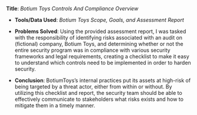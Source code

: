 **Title**: _Botium Toys Controls And Compliance_ _Overview_

*   **Tools/Data Used**: _Botium Toys Scope, Goals, and Assessment Report_
    
*   **Problems Solved**: Using the provided assessment report, I was tasked with the responsibility of identifying risks associated with an audit on (fictional) company, Botium Toys, and determining whether or not the entire security program was in compliance with various security frameworks and legal requirements, creating a checklist to make it easy to understand which controls need to be implemented in order to harden security.
    
*   **Conclusion**: BotiumToys’s internal practices put its assets at high-risk of being targeted by a threat actor, either from within or without. By utilizing this checklist and report, the security team should be able to effectively communicate to stakeholders what risks exists and how to mitigate them in a timely manner.
